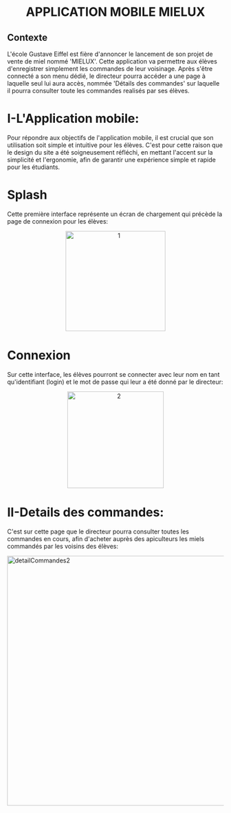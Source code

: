 <h1 align="center">APPLICATION MOBILE MIELUX</h1>

## Contexte

L'école Gustave Eiffel est fière d'annoncer le lancement de son projet de vente de miel nommé 'MIELUX'. Cette application va permettre aux élèves d'enregistrer simplement les commandes de leur voisinage. Après s'être connecté a son menu dédié, le directeur pourra accéder a une page à laquelle seul lui aura accès, nommée 'Détails des commandes' sur laquelle il pourra consulter toute les commandes realisés par ses élèves.


# I-L'Application mobile:
Pour répondre aux objectifs de l'application mobile, il est crucial que son utilisation soit simple et intuitive pour les élèves. C'est pour cette raison que le design du site a été soigneusement réfléchi, en mettant l'accent sur la simplicité et l'ergonomie, afin de garantir une expérience simple et rapide pour les étudiants.
# Splash
Cette première interface représente un écran de chargement qui précède la page de connexion pour les élèves:
<p align="center">
<img width="232" alt="1" src="https://github.com/ARTEUXE/APP-MOBILE-MIELUX/assets/100758418/63676068-023d-4fe1-8a15-8f3152fef0e8">
</p>

# Connexion
Sur cette interface, les élèves pourront se connecter avec leur nom en tant qu'identifiant (login) et le mot de passe qui leur a été donné par le directeur:
<p align="center">
<img width="224" alt="2" src="https://github.com/ARTEUXE/APP-MOBILE-MIELUX/assets/100758418/4dcff49d-9282-417d-b450-bf7ae12ea3f8">
</p>

# II-Details des commandes:
C'est sur cette page que le directeur pourra consulter toutes les commandes en cours, afin d'acheter auprès des apiculteurs les miels commandés par les voisins des élèves:

<img width="579" alt="detailCommandes2" src="https://github.com/ARTEUXE/APP-MOBILE-MIELUX/assets/100758418/66fd4b8e-17a1-428a-b662-02dc04a0d044">
